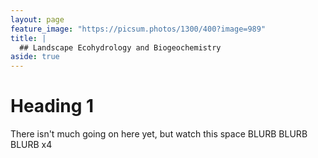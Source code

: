 ```yaml
---
layout: page
feature_image: "https://picsum.photos/1300/400?image=989"
title: |
  ## Landscape Ecohydrology and Biogeochemistry
aside: true
---
```


# Heading 1
There isn't much going on here yet, but watch this space BLURB BLURB BLURB x4
